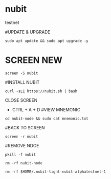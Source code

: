 # nubit
testnet

#UPDATE & UPGRADE
```
sudo apt update && sudo apt upgrade -y
```

# SCREEN NEW
```
screen -S nubit
```

#INSTALL NUBIT
```
curl -sL1 https://nubit.sh | bash
```

CLOSE SCREEN
* CTRL  + A + D
  #VIEW MNEMONIC
```
cd nubit-node && sudo cat mnemonic.txt
```

#BACK TO SCREEN
```
screen -r nubit
```

#REMOVE NDOE
```
pkill -f nubit

rm -rf nubit-node

rm -rf $HOME/.nubit-light-nubit-alphatestnet-1
```
